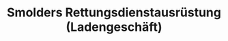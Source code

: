 ---
title: "Smolders Rettungsdienstausrüstung (Ladengeschäft)"
url: /luedenscheid/smolders-rettungsdienstausruestung-ladengeschaeft/
shop: Allgemein
---